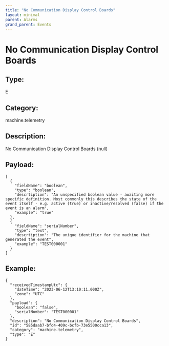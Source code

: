 ```yaml
---
title: "No Communication Display Control Boards"
layout: minimal
parent: Alarms
grand_parent: Events
---
```


# No Communication Display Control Boards

## Type:

E

## Category:

machine.telemetry

## Description: 

No Communication Display Control Boards (null)

## Payload:

```
[
  {
    "fieldName": "boolean",
    "type": "boolean",
    "descrtiption": "An unspecified boolean value - awaiting more specific definition. Most commonly this describes the state of the event itself - e.g. active (true) or inactive/resolved (false) if the event is an alarm",
    "example": "true"
  },
  {
    "fieldName": "serialNumber",
    "type": "text",
    "descrtiption": "The unique identifier for the machine that generated the event",
    "example": "TEST000001"
  }
]
```

## Example:

```
{
  "receivedTimestampUtc": {
    "dateTime": "2023-06-12T13:10:11.000Z",
    "zone": "UTC"
  },
  "payload": {
    "boolean": "false",
    "serialNumber": "TEST000001"
  },
  "description": "No Communication Display Control Boards",
  "id": "585daab7-bfd4-409c-bcfb-73e5500cca13",
  "category": "machine.telemetry",
  "type": "E"
}
```
